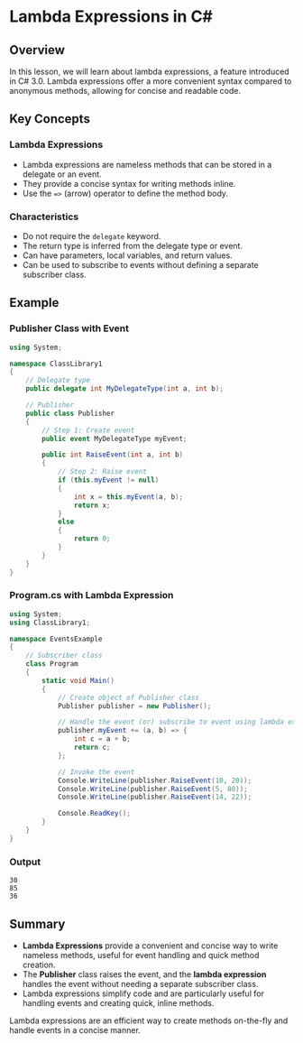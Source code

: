 
# Lambda Expressions in C#

## Overview
In this lesson, we will learn about lambda expressions, a feature introduced in C# 3.0. Lambda expressions offer a more convenient syntax compared to anonymous methods, allowing for concise and readable code.

## Key Concepts

### Lambda Expressions
- Lambda expressions are nameless methods that can be stored in a delegate or an event.
- They provide a concise syntax for writing methods inline.
- Use the `=>` (arrow) operator to define the method body.

### Characteristics
- Do not require the `delegate` keyword.
- The return type is inferred from the delegate type or event.
- Can have parameters, local variables, and return values.
- Can be used to subscribe to events without defining a separate subscriber class.

## Example

### Publisher Class with Event
```csharp
using System;

namespace ClassLibrary1
{
    // Delegate type
    public delegate int MyDelegateType(int a, int b);

    // Publisher
    public class Publisher
    {
        // Step 1: Create event
        public event MyDelegateType myEvent;

        public int RaiseEvent(int a, int b)
        {
            // Step 2: Raise event
            if (this.myEvent != null)
            {
                int x = this.myEvent(a, b);
                return x;
            }
            else
            {
                return 0;
            }
        }
    }
}
```

### Program.cs with Lambda Expression
```csharp
using System;
using ClassLibrary1;

namespace EventsExample
{
    // Subscriber class
    class Program
    {
        static void Main()
        {
            // Create object of Publisher class
            Publisher publisher = new Publisher();

            // Handle the event (or) subscribe to event using lambda expression
            publisher.myEvent += (a, b) => {
                int c = a + b;
                return c;
            };

            // Invoke the event
            Console.WriteLine(publisher.RaiseEvent(10, 20));
            Console.WriteLine(publisher.RaiseEvent(5, 80));
            Console.WriteLine(publisher.RaiseEvent(14, 22));

            Console.ReadKey();
        }
    }
}
```

### Output
```
30
85
36
```

## Summary
- **Lambda Expressions** provide a convenient and concise way to write nameless methods, useful for event handling and quick method creation.
- The **Publisher** class raises the event, and the **lambda expression** handles the event without needing a separate subscriber class.
- Lambda expressions simplify code and are particularly useful for handling events and creating quick, inline methods.

Lambda expressions are an efficient way to create methods on-the-fly and handle events in a concise manner.
